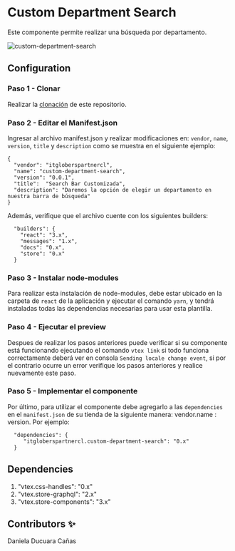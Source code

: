 # Custom Department Search

Este componente permite realizar una búsqueda por departamento. 

![custom-department-search](custom-department-search.png)

## Configuration 

### Paso 1 - Clonar

Realizar la [clonación](git@github.com:Daniela1421/itgloberspartnercl-custom-department-search.git) de este repositorio.

### Paso 2 - Editar el Manifest.json 

Ingresar al archivo manifest.json y realizar modificaciones en: `vendor`, `name`, `version`, `title` y `description`
como se muestra en el siguiente ejemplo: 
```
{
  "vendor": "itgloberspartnercl",
  "name": "custom-department-search",
  "version": "0.0.1",
  "title":  "Search Bar Customizada",
  "description": "Daremos la opción de elegir un departamento en nuestra barra de búsqueda"
}
```
Además, verifique que el archivo cuente con los siguientes builders: 
```
  "builders": {
    "react": "3.x",
    "messages": "1.x",
    "docs": "0.x",
    "store": "0.x"
  }
```
### Paso 3 - Instalar node-modules

Para realizar esta instalación de node-modules, debe estar ubicado en la carpeta de `react` de la aplicación y ejecutar el comando `yarn`, y tendrá instaladas todas las dependencias necesarias para usar esta plantilla.

### Paso 4 - Ejecutar el preview

Despues de realizar los pasos anteriores puede verificar si su componente está funcionando ejecutando el comando `vtex link` si todo funciona correctamente deberá ver en consola `Sending locale change event`, si por el contrario ocurre un error verifique los pasos anteriores y realice nuevamente este paso. 

### Paso 5 - Implementar el componente

Por último, para utilizar el componente debe agregarlo a las `dependencies` en el `manifest.json` de su tienda de la siguiente manera: vendor.name : version. Por ejemplo: 
```
  "dependencies": {
     "itgloberspartnercl.custom-department-search": "0.x"
  }
```

## Dependencies

1. "vtex.css-handles": "0.x"
2. "vtex.store-graphql": "2.x"
3. "vtex.store-components": "3.x"

## Contributors ✨

Daniela Ducuara Cañas

